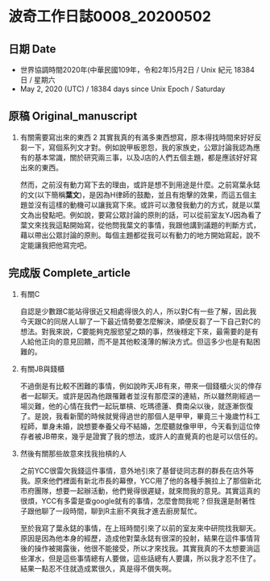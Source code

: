 [_metadata_:encoding]: - "utf-8"
[_metadata_:fileformat]: - "markdown"
[_metadata_:MIME_type]: - "text/plain"
[_metadata_:markdown_version]: - "commonmark version 0.29"
[_metadata_:markdown_spec]: - "https://spec.commonmark.org/0.29/"

# 波奇工作日誌0008_20200502 #

## 日期 Date ##

* 世界協調時間2020年(中華民國109年，令和2年)5月2日 / Unix 紀元 18384 日 / 星期六
* May 2, 2020 (UTC) / 18384 days since Unix Epoch / Saturday

## 原稿 Original_manuscript ##

1. 有關需要寫出來的東西
2
	其實我真的有滿多東西想寫，原本得找時間來好好反芻一下，寫個系列文才對。例如說甲板恩怨，我的家族史，公眾討論我認為應有的基本常識，關於研究兩三事，以及J店的人們五個主題，都是應該好好寫出來的東西。

	然而，之前沒有動力寫下去的理由，或許是想不到用途是什麼。之前寫葉永鋕的文(以下簡稱**葉文**)，是因為H律師的鼓勵，並且有炮擊的效果，而這五個主題並沒有這樣的動機可以讓我寫下來。或許可以激發我動力的方式，就是以葉文為出發點吧。例如說，要寫公眾討論的原則的話，可以從前室友YJ因為看了葉文來找我這點開始寫，從他問我葉文的事情，我跟他講到議題的判斷方式，藉以帶出公眾討論的原則。每個主題都從我可以有動力的地方開始寫起，說不定能讓我把他寫完吧。



## 完成版 Complete_article ##

1. 有關C

    自認是少數跟C能站得很近又相處得很久的人，所以對C有一些了解，因此我今天跟C的同居人L聊了一下最近情勢要怎麼解決，順便反芻了一下自己對C的想法。對我來說，C要能夠克服慾望之類的事，然後穩定下來，最需要的是有人給他正向的意見回饋，而不是其他較淺薄的解決方式。但這多少也是有點困難的。

2. 有關JB與錢櫃

    不過倒是有比較不困難的事情，例如說昨天JB有來，帶來一個錢櫃火災的倖存者一起聊天。或許是因為他跟罹難者並沒有那麼深的連結，所以雖然剛經過一場災難，他的心情在我們一起玩單槓、吃瑪德蓮、費南朵以後，就逐漸恢復了。是說，我看新聞的時候就覺得過世的那個人是甲甲，畢竟三十幾歲竹科工程師，單身未婚，說想要奉養父母不結婚，怎麼聽就像甲甲，今天看到這位倖存者被JB帶來，幾乎是證實了我的想法，或許人的直覺真的也是可以信任的。

3. 然後有關那些故意來找我抬槓的人

    之前YCC很雷欠我錢這件事情，意外地引來了基督徒同志群的群長在店外等我。原來他們裡面有新北市長的幕僚，YCC用了他的各種手腕拉上了那個新北市府團隊，想要一起辦活動，他們覺得很遲疑，就來問我的意見。其實這真的很煩，YCC有多雷是查google就有的事情，怎麼會問我呢？但我還是耐著性子跟他聊了一段時間，聊到R主廚不爽我才進去廚房幫忙。

    至於我寫了葉永鋕的事情，在上班時間引來了以前的室友來中研院找我聊天。原因是因為他本身的經歷，造成他對葉永鋕有很深的投射，結果在這件事情背後的操作被揭露後，他很不能接受，所以才來找我。其實我真的不太想要淌這些渾水，但是這些事情總有人要做，這些話總有人要講，所以我才忍不住了。結果一點忍不住就造成累很久，真是得不償失啊。
<!--stackedit_data:
eyJoaXN0b3J5IjpbMTgxMzUzMjg4NiwtMTI3NjQ2MDAxMywtND
gzNDkwOTY4XX0=
-->